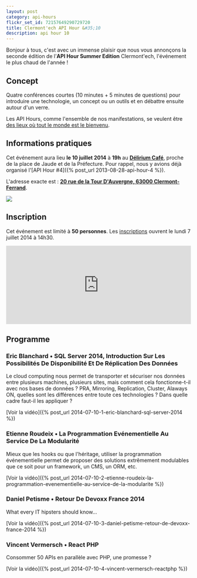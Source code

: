 ```yaml
---
layout: post
category: api-hours
flickr_set_id: 72157649290729720
title: Clermont'ech API Hour &#35;10
description: api hour 10
---
```




Bonjour à tous, c'est avec un immense plaisir que nous vous annonçons la seconde
édition de l'**API Hour Summer Edition** Clermont'ech, l'événement le plus chaud
de l'année !


## Concept

Quatre conférences courtes (10 minutes + 5 minutes de questions) pour introduire
une technologie, un concept ou un outils et en débattre ensuite autour d'un
verre.

Les API Hours, comme l'ensemble de nos manifestations, se veulent être [des
lieux où tout le monde est le bienvenu](/code-of-conduct.html).

## Informations pratiques

Cet événement aura lieu **le 10 juillet 2014** à **19h** au [**Délirium
Café**](http://www.deliriumcafe-clermont-ferrand.com/), proche de la place de
Jaude et de la Préfecture. Pour rappel, nous y avions déjà organisé l'[API Hour
&#35;4]({% post_url 2013-08-28-api-hour-4 %}).

L'adresse exacte est : [**20 rue de la Tour D'Auvergne, 63000
Clermont-Ferrand**](https://maps.google.fr/maps?safe=active&ie=UTF-8&q=delirium+caf%C3%A9+clermont+ferrand&fb=1&gl=fr&hq=delirium+caf%C3%A9&hnear=0x47f71bdd7f2e8507:0x3994306038a06f22,Clermont-Ferrand&cid=0,0,2812037355278949465&ei=SbcdUpjJAsHt0gXGqIDIDw&ved=0CDEQrwswAA).

[![](http://maps.googleapis.com/maps/api/staticmap?center=delirium+cafe&size=600x400&sensor=false&markers=color:red|45.776314,3.083381)](https://maps.google.fr/maps?safe=active&ie=UTF-8&q=delirium+caf%C3%A9+clermont+ferrand&fb=1&gl=fr&hq=delirium+caf%C3%A9&hnear=0x47f71bdd7f2e8507:0x3994306038a06f22,Clermont-Ferrand&cid=0,0,2812037355278949465&ei=SbcdUpjJAsHt0gXGqIDIDw&ved=0CDEQrwswAA)


## Inscription

Cet événement est limité à **50 personnes**. Les
[inscriptions](http://clermontech-apihour-10.eventbrite.fr) ouvrent le lundi 7
juillet 2014 à 14h30.

<iframe src="http://www.eventbrite.com/tickets-external?eid=12164138265&amp;ref=etckt&amp;v=2" frameborder="0" height="214" width="100%" vspace="0" hspace="0" marginheight="5" marginwidth="5" scrolling="auto" allowtransparency="true">Clermont'ech Eventbrite</iframe>


## Programme

### Eric Blanchard • SQL Server 2014, Introduction Sur Les Possibilités De Disponibilité Et De Réplication Des Données

Le cloud computing nous permet de transporter et sécuriser nos données entre
plusieurs machines, plusieurs sites, mais comment cela fonctionne-t-il avec nos
bases de données ? PRA, Mirroring, Replication, Cluster, Alaways ON, quelles sont
les différences entre toute ces technologies ? Dans quelle cadre faut-il les
appliquer ?

[Voir la vidéo]({% post_url 2014-07-10-1-eric-blanchard-sql-server-2014 %})

### Etienne Roudeix • La Programmation Evénementielle Au Service De La Modularité

Mieux que les hooks ou que l'héritage, utiliser la programmation événementielle
permet de proposer des solutions extrêmement modulables que ce soit pour un
framework, un CMS, un ORM, etc.

[Voir la vidéo]({% post_url 2014-07-10-2-etienne-roudeix-la-programmation-evenementielle-au-service-de-la-modularite %})

### Daniel Petisme • Retour De Devoxx France 2014

What every IT hipsters should know...

[Voir la vidéo]({% post_url 2014-07-10-3-daniel-petisme-retour-de-devoxx-france-2014 %})

### Vincent Vermersch • React PHP

Consommer 50 APIs en parallèle avec PHP, une promesse ?

[Voir la vidéo]({% post_url 2014-07-10-4-vincent-vermersch-reactphp %})
